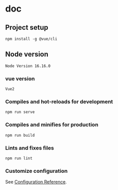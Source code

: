 # doc

## Project setup
```
npm install -g @vue/cli
```
## Node version
```
Node Version 16.16.0
```
### vue version
```
Vue2
```
### Compiles and hot-reloads for development
```
npm run serve
```

### Compiles and minifies for production
```
npm run build
```

### Lints and fixes files
```
npm run lint
```

### Customize configuration
See [Configuration Reference](https://cli.vuejs.org/config/).
